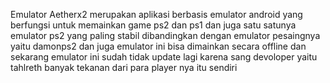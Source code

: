 Emulator Aetherx2 
merupakan aplikasi berbasis emulator android yang berfungsi untuk memainkan game ps2 dan ps1 dan juga satu satunya emulator ps2 yang paling stabil dibandingkan dengan emulator pesaingnya 
yaitu damonps2 dan juga emulator ini bisa dimainkan secara offline dan sekarang emulator ini sudah tidak update lagi karena sang devoloper yaitu tahlreth banyak tekanan dari para player nya 
itu sendiri 
